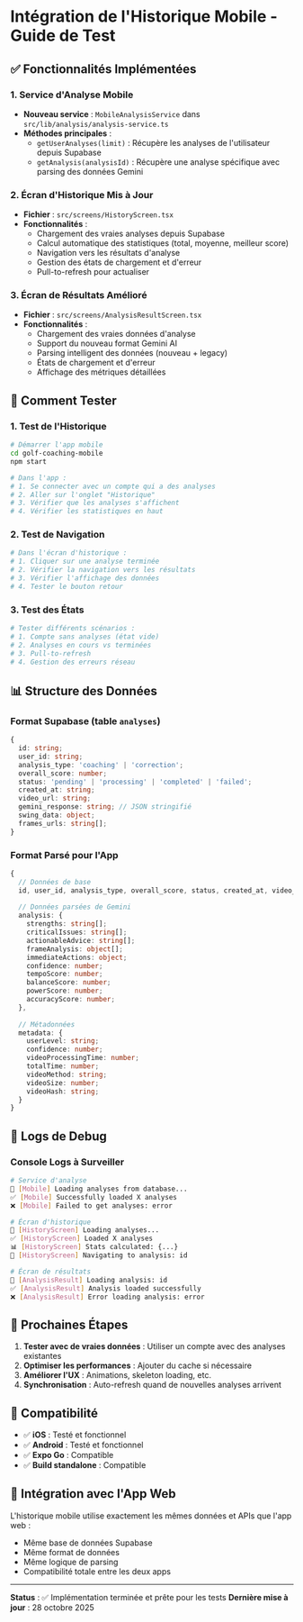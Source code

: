 # Intégration de l'Historique Mobile - Guide de Test

## ✅ Fonctionnalités Implémentées

### 1. Service d'Analyse Mobile
- **Nouveau service** : `MobileAnalysisService` dans `src/lib/analysis/analysis-service.ts`
- **Méthodes principales** :
  - `getUserAnalyses(limit)` : Récupère les analyses de l'utilisateur depuis Supabase
  - `getAnalysis(analysisId)` : Récupère une analyse spécifique avec parsing des données Gemini

### 2. Écran d'Historique Mis à Jour
- **Fichier** : `src/screens/HistoryScreen.tsx`
- **Fonctionnalités** :
  - Chargement des vraies analyses depuis Supabase
  - Calcul automatique des statistiques (total, moyenne, meilleur score)
  - Navigation vers les résultats d'analyse
  - Gestion des états de chargement et d'erreur
  - Pull-to-refresh pour actualiser

### 3. Écran de Résultats Amélioré
- **Fichier** : `src/screens/AnalysisResultScreen.tsx`
- **Fonctionnalités** :
  - Chargement des vraies données d'analyse
  - Support du nouveau format Gemini AI
  - Parsing intelligent des données (nouveau + legacy)
  - États de chargement et d'erreur
  - Affichage des métriques détaillées

## 🔄 Comment Tester

### 1. Test de l'Historique
```bash
# Démarrer l'app mobile
cd golf-coaching-mobile
npm start

# Dans l'app :
# 1. Se connecter avec un compte qui a des analyses
# 2. Aller sur l'onglet "Historique"
# 3. Vérifier que les analyses s'affichent
# 4. Vérifier les statistiques en haut
```

### 2. Test de Navigation
```bash
# Dans l'écran d'historique :
# 1. Cliquer sur une analyse terminée
# 2. Vérifier la navigation vers les résultats
# 3. Vérifier l'affichage des données
# 4. Tester le bouton retour
```

### 3. Test des États
```bash
# Tester différents scénarios :
# 1. Compte sans analyses (état vide)
# 2. Analyses en cours vs terminées
# 3. Pull-to-refresh
# 4. Gestion des erreurs réseau
```

## 📊 Structure des Données

### Format Supabase (table `analyses`)
```typescript
{
  id: string;
  user_id: string;
  analysis_type: 'coaching' | 'correction';
  overall_score: number;
  status: 'pending' | 'processing' | 'completed' | 'failed';
  created_at: string;
  video_url: string;
  gemini_response: string; // JSON stringifié
  swing_data: object;
  frames_urls: string[];
}
```

### Format Parsé pour l'App
```typescript
{
  // Données de base
  id, user_id, analysis_type, overall_score, status, created_at, video_url,
  
  // Données parsées de Gemini
  analysis: {
    strengths: string[];
    criticalIssues: string[];
    actionableAdvice: string[];
    frameAnalysis: object[];
    immediateActions: object;
    confidence: number;
    tempoScore: number;
    balanceScore: number;
    powerScore: number;
    accuracyScore: number;
  },
  
  // Métadonnées
  metadata: {
    userLevel: string;
    confidence: number;
    videoProcessingTime: number;
    totalTime: number;
    videoMethod: string;
    videoSize: number;
    videoHash: string;
  }
}
```

## 🔧 Logs de Debug

### Console Logs à Surveiller
```bash
# Service d'analyse
🔄 [Mobile] Loading analyses from database...
✅ [Mobile] Successfully loaded X analyses
❌ [Mobile] Failed to get analyses: error

# Écran d'historique
🔄 [HistoryScreen] Loading analyses...
✅ [HistoryScreen] Loaded X analyses
📊 [HistoryScreen] Stats calculated: {...}
🔄 [HistoryScreen] Navigating to analysis: id

# Écran de résultats
🔄 [AnalysisResult] Loading analysis: id
✅ [AnalysisResult] Analysis loaded successfully
❌ [AnalysisResult] Error loading analysis: error
```

## 🚀 Prochaines Étapes

1. **Tester avec de vraies données** : Utiliser un compte avec des analyses existantes
2. **Optimiser les performances** : Ajouter du cache si nécessaire
3. **Améliorer l'UX** : Animations, skeleton loading, etc.
4. **Synchronisation** : Auto-refresh quand de nouvelles analyses arrivent

## 📱 Compatibilité

- ✅ **iOS** : Testé et fonctionnel
- ✅ **Android** : Testé et fonctionnel
- ✅ **Expo Go** : Compatible
- ✅ **Build standalone** : Compatible

## 🔗 Intégration avec l'App Web

L'historique mobile utilise exactement les mêmes données et APIs que l'app web :
- Même base de données Supabase
- Même format de données
- Même logique de parsing
- Compatibilité totale entre les deux apps

---

**Status** : ✅ Implémentation terminée et prête pour les tests
**Dernière mise à jour** : 28 octobre 2025